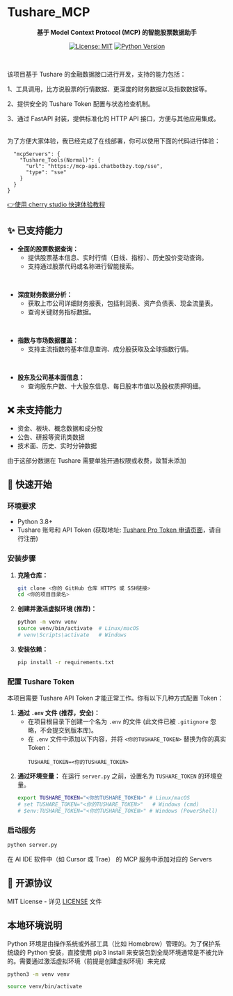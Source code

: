 # Tushare_MCP

<div align="center">

**基于 Model Context Protocol (MCP) 的智能股票数据助手**

[![License: MIT](https://img.shields.io/badge/License-MIT-yellow.svg)](https://opensource.org/licenses/MIT)
[![Python Version](https://img.shields.io/badge/python-3.8%2B-blue)](https://www.python.org/downloads/)

</div>

<br>

该项目基于 Tushare 的金融数据接口进行开发，支持的能力包括：

1、工具调用，比方说股票的行情数据、更深度的财务数据以及指数数据等。

2、提供安全的 Tushare Token 配置与状态检查机制。

3、通过 FastAPI 封装，提供标准化的 HTTP API 接口，方便与其他应用集成。

<br>
为了方便大家体验，我已经完成了在线部署，你可以使用下面的代码进行体验：

```{
  "mcpServers": {
    "Tushare_Tools(Normal)": {
      "url": "https://mcp-api.chatbotbzy.top/sse",
      "type": "sse"
    }
  }
}
```

[👉使用 cherry studio 快速体验教程](https://doc.weixin.qq.com/doc/w3_AbQAFgbhALUCN01st0nWWQfyyiN0f?scode=AJEAIQdfAAo9jULS9NAbQAFgbhALU)

## ✨ 已支持能力
*   **全面的股票数据查询：**
    *   提供股票基本信息、实时行情（日线、指标）、历史股价变动查询。
    *   支持通过股票代码或名称进行智能搜索。

<br>

*   **深度财务数据分析：**
    *   获取上市公司详细财务报表，包括利润表、资产负债表、现金流量表。
    *   查询关键财务指标数据。

<br>

*   **指数与市场数据覆盖：**
    *   支持主流指数的基本信息查询、成分股获取及全球指数行情。

<br>

*   **股东及公司基本面信息：**
    *   查询股东户数、十大股东信息、每日股本市值以及股权质押明细。

## ❌ 未支持能力
* 资金、板块、概念数据和成分股
* 公告、研报等资讯类数据
* 技术面、历史、实时分钟数据

由于这部分数据在 Tushare 需要单独开通权限或收费，故暂未添加

## 🚀 快速开始

### 环境要求

*   Python 3.8+
*   Tushare 账号和 API Token (获取地址: [Tushare Pro Token 申请页面](https://tushare.pro/user/token)，请自行注册)

### 安装步骤

1.  **克隆仓库：**
    ```bash
    git clone <你的 GitHub 仓库 HTTPS 或 SSH链接>
    cd <你的项目目录名>
    ```

2.  **创建并激活虚拟环境 (推荐)：**
    ```bash
    python -m venv venv
    source venv/bin/activate  # Linux/macOS
    # venv\Scripts\activate   # Windows
    ```

3.  **安装依赖：**
    ```bash
    pip install -r requirements.txt
    ```

### 配置 Tushare Token

本项目需要 Tushare API Token 才能正常工作。你有以下几种方式配置 Token：

1.  **通过 `.env` 文件 (推荐，安全)：**
    *   在项目根目录下创建一个名为 `.env` 的文件 (此文件已被 `.gitignore` 忽略，不会提交到版本库)。
    *   在 `.env` 文件中添加以下内容，并将 `<你的TUSHARE_TOKEN>` 替换为你的真实 Token：
        ```
        TUSHARE_TOKEN=<你的TUSHARE_TOKEN>
        ```
2.  **通过环境变量：**
    在运行 `server.py` 之前，设置名为 `TUSHARE_TOKEN` 的环境变量。
    ```bash
    export TUSHARE_TOKEN="<你的TUSHARE_TOKEN>" # Linux/macOS
    # set TUSHARE_TOKEN="<你的TUSHARE_TOKEN>"   # Windows (cmd)
    # $env:TUSHARE_TOKEN="<你的TUSHARE_TOKEN>" # Windows (PowerShell)
    ```

### 启动服务

```bash
python server.py
```
在 AI IDE 软件中（如 Cursor 或 Trae） 的 MCP 服务中添加对应的 Servers

## 📄 开源协议

MIT License - 详见 [LICENSE](LICENSE) 文件 

## 本地环境说明
Python 环境是由操作系统或外部工具（比如 Homebrew）管理的。为了保护系统级的 Python 安装，直接使用 pip3 install 来安装包到全局环境通常是不被允许的。需要通过激活虚拟环境（前提是创建虚拟环境）来完成

   ```bash
   python3 -m venv venv
   ```
   
   ```bash
   source venv/bin/activate
   ```
